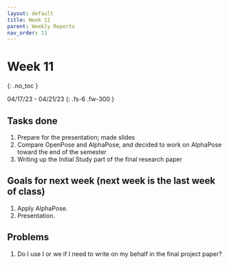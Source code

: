 ```yaml
---
layout: default
title: Week 11
parent: Weekly Reports
nav_order: 11
---
```


# Week 11
{: .no_toc }

04/17/23 - 04/21/23
{: .fs-6 .fw-300 }

## Tasks done
1. Prepare for the presentation; made slides
2. Compare OpenPose and AlphaPose, and decided to work on AlphaPose toward the end of the semester
3. Writing up the Initial Study part of the final research paper

## Goals for next week (next week is the last week of class)
1. Apply AlphaPose.
2. Presentation.

## Problems
1. Do I use I or we if I need to write on my behalf in the final project paper?